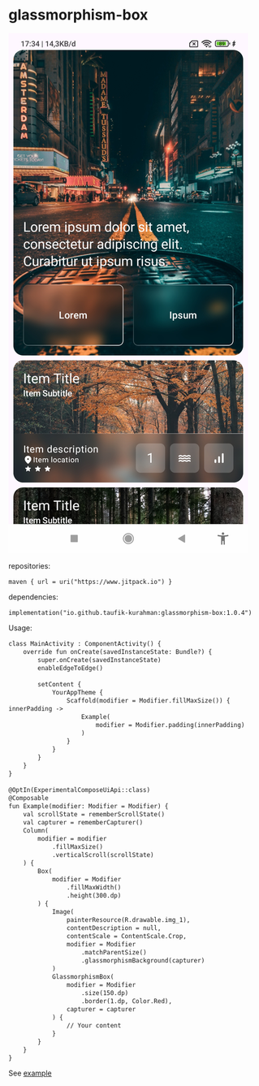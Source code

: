 # glassmorphism-box

![image](https://github.com/taufik-kurahman/glassmorphism-box/blob/master/example.jpg)

repositories:
```
maven { url = uri("https://www.jitpack.io") }
```
dependencies:
```
implementation("io.github.taufik-kurahman:glassmorphism-box:1.0.4")
```

Usage: 

```
class MainActivity : ComponentActivity() {
    override fun onCreate(savedInstanceState: Bundle?) {
        super.onCreate(savedInstanceState)
        enableEdgeToEdge()

        setContent {
            YourAppTheme {
                Scaffold(modifier = Modifier.fillMaxSize()) { innerPadding ->
                    Example(
                        modifier = Modifier.padding(innerPadding)
                    )
                }
            }
        }
    }
}

@OptIn(ExperimentalComposeUiApi::class)
@Composable
fun Example(modifier: Modifier = Modifier) {
    val scrollState = rememberScrollState()
    val capturer = rememberCapturer()
    Column(
        modifier = modifier
            .fillMaxSize()
            .verticalScroll(scrollState)
    ) {
        Box(
            modifier = Modifier
                .fillMaxWidth()
                .height(300.dp)
        ) {
            Image(
                painterResource(R.drawable.img_1),
                contentDescription = null,
                contentScale = ContentScale.Crop,
                modifier = Modifier
                    .matchParentSize()
                    .glassmorphismBackground(capturer)
            )
            GlassmorphismBox(
                modifier = Modifier
                    .size(150.dp)
                    .border(1.dp, Color.Red),
                capturer = capturer
            ) {
                // Your content
            }
        }
    }
}
```
See [example](https://github.com/taufik-kurahman/glassmorphism-box/blob/master/app/src/main/java/io/github/taufik_kurahman/glassmorphism_box_example/MainActivity.kt)
